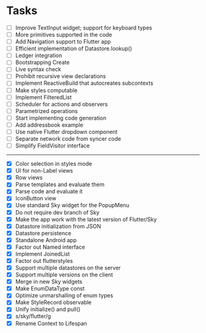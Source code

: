 # Tasks

- [ ] Improve TextInput widget; support for keyboard types
- [ ] More primitives supported in the code
- [ ] Add Navigation support to Flutter app
- [ ] Efficient implementation of Datastore.lookup()
- [ ] Ledger integration
- [ ] Bootstrapping Create
- [ ] Live syntax check
- [ ] Prohibit recursive view declarations
- [ ] Implement ReactiveBuild that autocreates subcontexts
- [ ] Make styles computable
- [ ] Implement FilteredList
- [ ] Scheduler for actions and observers
- [ ] Parametrized operations
- [ ] Start implementing code generation
- [ ] Add addressbook example
- [ ] Use native Flutter dropdown component
- [ ] Separate network code from syncer code
- [ ] Simplify FieldVisitor interface

----------------

- [x] Color selection in styles mode
- [x] UI for non-Label views
- [x] Row views
- [x] Parse templates and evaluate them
- [x] Parse code and evaluate it
- [x] IconButton view
- [x] Use standard Sky widget for the PopupMenu
- [x] Do not require dev branch of Sky
- [x] Make the app work with the latest version of Flutter/Sky
- [x] Datastore initialization from JSON
- [x] Datastore persistence
- [x] Standalone Android app
- [x] Factor out Named interface
- [x] Implement JoinedList
- [x] Factor out flutterstyles
- [x] Support multiple datastores on the server
- [x] Support multiple versions on the client
- [x] Merge in new Sky widgets
- [x] Make EnumDataType const
- [x] Optimize unmarshalling of enum types
- [x] Make StyleRecord observable
- [x] Unify initialize() and pull()
- [x] s/sky/flutter/g
- [x] Rename Context to Lifespan
